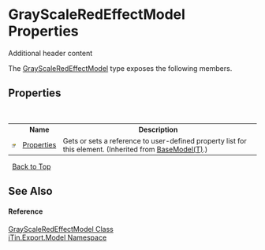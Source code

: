 # GrayScaleRedEffectModel Properties
Additional header content 

The <a href="T_iTin_Export_Model_GrayScaleRedEffectModel">GrayScaleRedEffectModel</a> type exposes the following members.


## Properties
&nbsp;<table><tr><th></th><th>Name</th><th>Description</th></tr><tr><td>![Public property](media/pubproperty.gif "Public property")</td><td><a href="P_iTin_Export_Model_BaseModel_1_Properties">Properties</a></td><td>
Gets or sets a reference to user-defined property list for this element.
 (Inherited from <a href="T_iTin_Export_Model_BaseModel_1">BaseModel(T)</a>.)</td></tr></table>&nbsp;
<a href="#grayscaleredeffectmodel-properties">Back to Top</a>

## See Also


#### Reference
<a href="T_iTin_Export_Model_GrayScaleRedEffectModel">GrayScaleRedEffectModel Class</a><br /><a href="N_iTin_Export_Model">iTin.Export.Model Namespace</a><br />